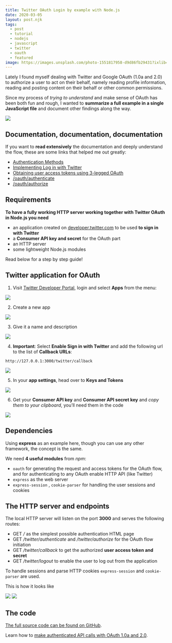 ```yaml
---
title: Twitter OAuth Login by example with Node.js
date: 2020-03-05
layout: post.njk
tags:
  - post
  - tutorial
  - nodejs
  - javascript
  - twitter
  - oauth
  - featured
image: https://images.unsplash.com/photo-1551817958-d9d86fb29431?ixlib=rb-1.2.1&ixid=eyJhcHBfaWQiOjEyMDd9&auto=format&fit=crop&w=250&q=40
---
```


Lately I found myself dealing with Twitter and Google OAuth (1.0a and 2.0) to authorize a user to act on their behalf, namely reading profile information, reading and posting content on their behalf or other common permissions.

Since my process of *trying to understand* and make sense of OAuth has been both fun and rough, I wanted to **summarize a full example in a single JavaScript file** and document other findings along the way.

![](/assets/images/posts/twitter-oauth/authorize.png)

## Documentation, documentation, documentation
If you want to **read extensively** the documentation and deeply understand the flow, these are some links that helped me out greatly:

- [Authentication Methods](https://developer.twitter.com/en/docs/basics/authentication/overview)
- [Implementing Log in with Twitter](https://developer.twitter.com/en/docs/basics/authentication/guides/log-in-with-twitter)
- [Obtaining user access tokens using 3-legged OAuth](https://developer.twitter.com/en/docs/basics/authentication/oauth-1-0a/obtaining-user-access-tokens)
- [/oauth/authenticate](https://developer.twitter.com/en/docs/basics/authentication/api-reference/authenticate)
- [/oauth/authorize](https://developer.twitter.com/en/docs/basics/authentication/api-reference/authorize)

## Requirements
**To have a fully working HTTP server working together with Twitter OAuth in Node.js you need**

- an application created on [developer.twitter.com](https://developer.twitter.com/) to be used **to sign in with Twitter**
- a **Consumer API key and secret** for the OAuth part
- an HTTP server
- some lightweight Node.js modules

Read below for a step by step guide!

## Twitter application for OAuth
1. Visit [Twitter Developer Portal](https://developer.twitter.com/), login and select **Apps** from the menu:

![](/assets/images/posts/twitter-oauth/0-apps.png)

2. Create a new app

![](/assets/images/posts/twitter-oauth/1-create-an-app.png)

3. Give it a name and description

![](/assets/images/posts/twitter-oauth/app-name.png)

4. **Important**: Select **Enable Sign in with Twitter** and add the following url to the list of **Callback URLs**:

`http://127.0.0.1:3000/twitter/callback`

![](/assets/images/posts/twitter-oauth/app-callback.png)

5. In your **app settings**,  head over to **Keys and Tokens**

![](/assets/images/posts/twitter-oauth/2-keys-and-tokens.png)

6. Get your **Consumer API key** and **Consumer API secret key** and *copy them to your clipboard*, you’ll need them in the code

![](/assets/images/posts/twitter-oauth/keys.png)


## Dependencies
Using **express** as an example here, though you can use any other framework, the concept is the same.

We need **4 useful modules** from *npm*:

- `oauth` for generating the request and access tokens for the OAuth flow, and for authenticating to any OAuth enable HTTP API (like Twitter)
- `express` as the web server
- `express-session` , `cookie-parser` for handling the user sessions and cookies

## The HTTP server and endpoints
The local HTTP server will listen on the port **3000** and serves the following routes:

- GET */* as the simplest possible authentication HTML page
- GET */twitter/authenticate* and */twitter/authorize* for the OAuth flow initiation
- GET */twitter/callback* to get the authorized **user access token and secret**
- GET */twitter/logout* to enable the user to log out from the application

To handle sessions and parse HTTP cookies `express-session`  and  `cookie-parser` are used.

This is how it looks like

![](/assets/images/posts/twitter-oauth/login.png)
![](/assets/images/posts/twitter-oauth/logged-in.png)


## The code
[The full source code can be found on GitHub](https://github.com/christian-fei/twitter-oauth-login-in-nodejs).

Learn how to [make authenticated API calls with OAuth 1.0a and 2.0](/posts/2020-02-15-Twitter-OAuth-by-example-in-Nodejs/).

<!--
## Step-by-step
Let’s import the relevant modules:

```javascript
const oauth = require(‘oauth’)
const express = require(‘express’)
const session = require(‘express-session’)
const cookieParser = require(‘cookie-parser’)

const path = require(‘path’)
const fs = require(‘fs’)
const { promisify } = require(‘util’)
```

Set the environment variables, either loaded via Environment variables set during the execution, or dynamically loaded by npm via `.npmrc`

```javascript
const COOKIE_SECRET = process.env.npm_config_cookie_secret || process.env.COOKIE_SECRET
const TWITTER_CONSUMER_API_KEY = process.env.npm_config_twitter_consumer_api_key || process.env.TWITTER_CONSUMER_API_KEY
const TWITTER_CONSUMER_API_SECRET_KEY = process.env.npm_config_twitter_consumer_api_secret_key || process.env.TWITTER_CONSUMER_API_SECRET_KEY
```

The very simple HTTP server “dynamically“ renders an HTML page based on the signed in Twitter user, greeting them with their username:

```javascript
const TEMPLATE = fs.readFileSync(path.resolve(__dirname, 'client', 'template.html'), { encoding: 'utf8' })
```

We need to create an **OAuth Consumer** to generate the request, access token and make authorised requests to the Twitter API:

```javascript
const oauthConsumer = new oauth.OAuth(
  ‘https://twitter.com/oauth/request_token', 'https://twitter.com/oauth/access_token’,
  TWITTER_CONSUMER_API_KEY,
  TWITTER_CONSUMER_API_SECRET_KEY,
  ‘1.0A’, ‘http://127.0.0.1:3000/twitter/callback', 'HMAC-SHA1’)
```

Let’s run the **main program**!

```javascript
main()
  .catch(err => console.error(err.message, err))
```

The initial part of the main function, **setting up the HTTP server**:

```javascript
async function main () {
  const app = express()
  app.use(cookieParser())
  app.use(session({ secret: COOKIE_SECRET || ‘secret’ }))

  app.listen(3000, () => console.log(‘listening on http://127.0.0.1:3000'))

…
```

Add a route to handle the “dynamic” page contains the logged in user’s twitter handle:

```javascript
…

  app.get(‘/‘, async (*req*, *res*, *next*) => {
    console.log(‘/ req.cookies’, req.cookies)
    if (req.cookies && req.cookies.twitter_screen_name) {
      console.log(‘/ authorized’, req.cookies.twitter_screen_name)
      return res.send(TEMPLATE.replace(‘CONTENT’, `
        <h1>Hello ${req.cookies.twitter_screen_name}</h1>
        <br>
        <a href=“/twitter/logout”>logout</a>
      `))
    }
    return next()
  })

…
```

Fallback to a static HTML page `index.html` that has the login buttons, both for `authorisation` and `authentication`.
You can read more about [authorization](https://developer.twitter.com/en/docs/basics/authentication/api-reference/authorize) and [authentication](https://developer.twitter.com/en/docs/basics/authentication/api-reference/authenticate) on the official documentation.

```javascript
…

  app.use(express.static(path.resolve(__dirname, ‘client’)))

…
```

Set up routes for `/twitter/logout`, `/twitter/authorize` and `/twitter/authenticate`:

```javascript
…

  app.get(‘/twitter/logout’, logout)
  function logout (req, res, next) {
    res.clearCookie(‘twitter_screen_name’)
    req.session.destroy(() => res.redirect(‘/‘))
  }

  app.get(‘/twitter/authenticate’, twitter(‘authenticate’))
  app.get(‘/twitter/authorize’, twitter(‘authorize’))
  function twitter (*method* = ‘authorize’) {
    return async (*req*, *res*) => {
      console.log(`/twitter/${method}`)
      const { oauthRequestToken, oauthRequestTokenSecret } = await getOAuthRequestToken()
      console.log(`/twitter/${method} ->`, { oauthRequestToken, oauthRequestTokenSecret })

      req.session = req.session || {}
      req.session.oauthRequestToken = oauthRequestToken
      req.session.oauthRequestTokenSecret = oauthRequestTokenSecret

      const authorizationUrl = `https://api.twitter.com/oauth/${method}?oauth_token=${oauthRequestToken}`
      console.log(‘redirecting user to ‘, authorizationUrl)
      res.redirect(authorizationUrl)
    }
  }

…
```

Finally the last route, namely `/twitter/callback`, which **completes the OAuth flow**!:

```javascript
…

  app.get(‘/twitter/callback’, async (*req*, *res*) => {
    const { oauthRequestToken, oauthRequestTokenSecret } = req.session
    const { oauth_verifier: oauthVerifier } = req.query
    console.log(‘/twitter/callback’, { oauthRequestToken, oauthRequestTokenSecret, oauthVerifier })

    const { oauthAccessToken, oauthAccessTokenSecret, results } = await getOAuthAccessTokenWith({ oauthRequestToken, oauthRequestTokenSecret, oauthVerifier })
    req.session.oauthAccessToken = oauthAccessToken

    const { user_id: userId /*, screen_name */ } = results
    const user = await oauthGetUserById(userId, { oauthAccessToken, oauthAccessTokenSecret })

    req.session.twitter_screen_name = user.screen_name
    res.cookie(‘twitter_screen_name’, user.screen_name, { maxAge: 900000, httpOnly: true })

    console.log(‘user succesfully logged in with twitter’, user.screen_name)
    req.session.save(() => res.redirect(‘/‘))
  })

…
```

The remaining methods are used to interact with the Twitter OAuth API:

```javascript
…

async function oauthGetUserById (*userId*, { *oauthAccessToken*, *oauthAccessTokenSecret* } = {}) {
  return promisify(oauthConsumer.get.bind(oauthConsumer))(`https://api.twitter.com/1.1/users/show.json?user_id=${userId}`, oauthAccessToken, oauthAccessTokenSecret)
    .then(*body* => JSON.parse(body))
}
async function getOAuthAccessTokenWith ({ *oauthRequestToken*, *oauthRequestTokenSecret*, *oauthVerifier* } = {}) {
  return new Promise((*resolve*, *reject*) => {
    oauthConsumer.getOAuthAccessToken(oauthRequestToken, oauthRequestTokenSecret, oauthVerifier, function (*error*, *oauthAccessToken*, *oauthAccessTokenSecret*, *results*) {
      return error
        ? reject(new Error(‘Error getting OAuth access token’))
        : resolve({ oauthAccessToken, oauthAccessTokenSecret, results })
    })
  })
}
async function getOAuthRequestToken () {
  return new Promise((*resolve*, *reject*) => {
    oauthConsumer.getOAuthRequestToken(function (*error*, *oauthRequestToken*, *oauthRequestTokenSecret*, *results*) {
      return error
        ? reject(new Error(‘Error getting OAuth request token’))
        : resolve({ oauthRequestToken, oauthRequestTokenSecret, results })
    })
  })
}

…
```

## Running the code

As simple as this, you just need to have your `TWITTER_CONSUMER_API_KEY` and `TWITTER_CONSUMER_API_SECRET_KEY` ready:

```bash
TWITTER_CONSUMER_API_KEY=YOUR_KEY
TWITTER_CONSUMER_API_SECRET_KEY=YOUR_SECRET_KEY
  node index.js
```

#### [Here you can find the full source code](https://github.com/christian-fei/twitter-oauth-login-in-nodejs)!

## Wrapping it up
I hope this was helpful, if so, please [let me know on Twitter @christian_fei](https://twitter.com/christian_fei) and spread the word by sharing this article with your dev friends!
